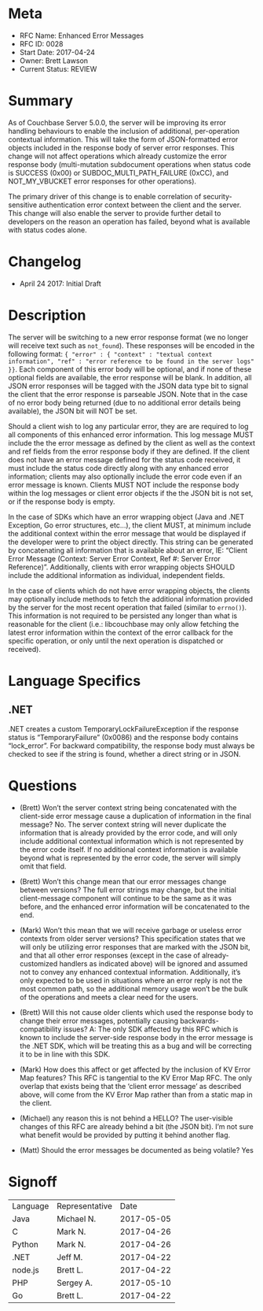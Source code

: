 # Meta
 - RFC Name: Enhanced Error Messages
 - RFC ID: 0028
 - Start Date: 2017-04-24
 - Owner: Brett Lawson
 - Current Status: REVIEW

# Summary
As of Couchbase Server 5.0.0, the server will be improving its error handling behaviours to enable the inclusion of additional, per-operation contextual information.  This will take the form of JSON-formatted error objects included in the response body of server error responses.  This change will not affect operations which already customize the error response body (multi-mutation subdocument operations when status code is SUCCESS (0x00) or SUBDOC_MULTI_PATH_FAILURE (0xCC), and NOT_MY_VBUCKET error responses for other operations).

The primary driver of this change is to enable correlation of security-sensitive authentication error context between the client and the server.  This change will also enable the server to provide further detail to developers on the reason an operation has failed, beyond what is available with status codes alone.

# Changelog
 - April 24 2017: Initial Draft

# Description
The server will be switching to a new error response format (we no longer will receive text such as `not_found`).  These responses will be encoded in the following format: `{ "error" : { "context" : "textual context information", "ref" : "error reference to be found in the server logs" }}`.  Each component of this error body will be optional, and if none of these optional fields are available, the error response will be blank.  In addition, all JSON error responses will be tagged with the JSON data type bit to signal the client that the error response is parseable JSON.  Note that in the case of no error body being returned (due to no additional error details being available), the JSON bit will NOT be set.

Should a client wish to log any particular error, they are are required to log all components of this enhanced error information.  This log message MUST include the the error message as defined by the client as well as the context and ref fields from the error response body if they are defined.  If the client does not have an error message defined for the status code received, it must include the status code directly along with any enhanced error information; clients may also optionally include the error code even if an error message is known.  Clients MUST NOT include the response body within the log messages or client error objects if the the JSON bit is not set, or if the response body is empty.

In the case of SDKs which have an error wrapping object (Java and .NET Exception, Go error structures, etc…), the client MUST, at minimum include the additional context within the error message that would be displayed if the developer were to print the object directly.  This string can be generated by concatenating all information that is available about an error, IE: “Client Error Message (Context: Server Error Context, Ref #: Server Error Reference)”.  Additionally, clients with error wrapping objects SHOULD include the additional information as individual, independent fields.

In the case of clients which do not have error wrapping objects, the clients may optionally include methods to fetch the additional information provided by the server for the most recent operation that failed (similar to `errno()`).  This information is not required to be persisted any longer than what is reasonable for the client (i.e.: libcouchbase may only allow fetching the latest error information within the context of the error callback for the specific operation, or only until the next operation is dispatched or received).

# Language Specifics
## .NET 
.NET creates a custom TemporaryLockFailureException if the response status is “TemporaryFailure” (0x0086) and the response body contains “lock_error”. For backward compatibility, the response body must always be checked to see if the string is found, whether a direct string or in JSON.

# Questions
 - (Brett) Won’t the server context string being concatenated with the client-side error message cause a duplication of information in the final message?
No.  The server context string will never duplicate the information that is already provided by the error code, and will only include additional contextual information which is not represented by the error code itself.  If no additional context information is available beyond what is represented by the error code, the server will simply omit that field.

 - (Brett) Won’t this change mean that our error messages change between versions?
The full error strings may change, but the initial client-message component will continue to be the same as it was before, and the enhanced error information will be concatenated to the end.

 - (Mark) Won’t this mean that we will receive garbage or useless error contexts from older server versions?
This specification states that we will only be utilizing error responses that are marked with the JSON bit, and that all other error responses (except in the case of already-customized handlers as indicated above) will be ignored and assumed not to convey any enhanced contextual information.  Additionally, it’s only expected to be used in situations where an error reply is not the most common path, so the additional memory usage won’t be the bulk of the operations and meets a clear need for the users.

 - (Brett) Will this not cause older clients which used the response body to change their error messages, potentially causing backwards-compatibility issues?
A: The only SDK affected by this RFC which is known to include the server-side response body in the error message is the .NET SDK, which will be treating this as a bug and will be correcting it to be in line with this SDK.

 - (Mark) How does this affect or get affected by the inclusion of KV Error Map features?
This RFC is tangential to the KV Error Map RFC.  The only overlap that exists being that the ‘client error message’ as described above, will come from the KV Error Map rather than from a static map in the client.

 - (Michael) any reason this is not behind a HELLO?
The user-visible changes of this RFC are already behind a bit (the JSON bit).  I’m not sure what benefit would be provided by putting it behind another flag.

 - (Matt) Should the error messages be documented as being volatile?
Yes

# Signoff

<table>
  <tr>
    <td>Language</td>
    <td>Representative</td>
    <td>Date</td>
  </tr>
  <tr>
    <td>Java</td>
    <td>Michael N.</td>
    <td>2017-05-05</td>
  </tr>
  <tr>
    <td>C</td>
    <td>Mark N.</td>
    <td>2017-04-26</td>
  </tr>
  <tr>
    <td>Python</td>
    <td>Mark N.</td>
    <td>2017-04-26</td>
  </tr>
  <tr>
    <td>.NET</td>
    <td>Jeff M.</td>
    <td>2017-04-22</td>
  </tr>
  <tr>
    <td>node.js</td>
    <td>Brett L.</td>
    <td>2017-04-22</td>
  </tr>
  <tr>
    <td>PHP</td>
    <td>Sergey A.</td>
    <td>2017-05-10</td>
  </tr>
  <tr>
    <td>Go</td>
    <td>Brett L.</td>
    <td>2017-04-22</td>
  </tr>
</table>
